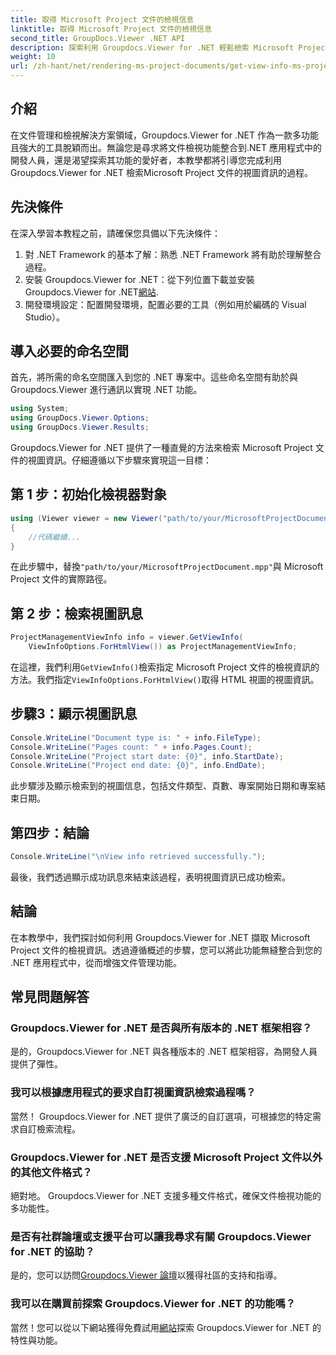 ```yaml
---
title: 取得 Microsoft Project 文件的檢視信息
linktitle: 取得 Microsoft Project 文件的檢視信息
second_title: GroupDocs.Viewer .NET API
description: 探索利用 Groupdocs.Viewer for .NET 輕鬆檢索 Microsoft Project 文件的視圖資訊的綜合教學。
weight: 10
url: /zh-hant/net/rendering-ms-project-documents/get-view-info-ms-project/
---
```

## 介紹
在文件管理和檢視解決方案領域，Groupdocs.Viewer for .NET 作為一款多功能且強大的工具脫穎而出。無論您是尋求將文件檢視功能整合到.NET 應用程式中的開發人員，還是渴望探索其功能的愛好者，本教學都將引導您完成利用Groupdocs.Viewer for .NET 檢索Microsoft Project 文件的視圖資訊的過程。
## 先決條件
在深入學習本教程之前，請確保您具備以下先決條件：
1. 對 .NET Framework 的基本了解：熟悉 .NET Framework 將有助於理解整合過程。
2. 安裝 Groupdocs.Viewer for .NET：從下列位置下載並安裝 Groupdocs.Viewer for .NET[網站](https://releases.groupdocs.com/viewer/net/).
3. 開發環境設定：配置開發環境，配置必要的工具（例如用於編碼的 Visual Studio）。

## 導入必要的命名空間
首先，將所需的命名空間匯入到您的 .NET 專案中。這些命名空間有助於與 Groupdocs.Viewer 進行通訊以實現 .NET 功能。

```csharp
using System;
using GroupDocs.Viewer.Options;
using GroupDocs.Viewer.Results;
```

Groupdocs.Viewer for .NET 提供了一種直覺的方法來檢索 Microsoft Project 文件的視圖資訊。仔細遵循以下步驟來實現這一目標：
## 第 1 步：初始化檢視器對象
```csharp
using (Viewer viewer = new Viewer("path/to/your/MicrosoftProjectDocument.mpp"))
{
    //代碼繼續...
}
```
在此步驟中，替換`"path/to/your/MicrosoftProjectDocument.mpp"`與 Microsoft Project 文件的實際路徑。
## 第 2 步：檢索視圖訊息
```csharp
ProjectManagementViewInfo info = viewer.GetViewInfo(
    ViewInfoOptions.ForHtmlView()) as ProjectManagementViewInfo;
```
在這裡，我們利用`GetViewInfo()`檢索指定 Microsoft Project 文件的檢視資訊的方法。我們指定`ViewInfoOptions.ForHtmlView()`取得 HTML 視圖的視圖資訊。
## 步驟3：顯示視圖訊息
```csharp
Console.WriteLine("Document type is: " + info.FileType);
Console.WriteLine("Pages count: " + info.Pages.Count);
Console.WriteLine("Project start date: {0}", info.StartDate);
Console.WriteLine("Project end date: {0}", info.EndDate);
```
此步驟涉及顯示檢索到的視圖信息，包括文件類型、頁數、專案開始日期和專案結束日期。
## 第四步：結論
```csharp
Console.WriteLine("\nView info retrieved successfully.");
```
最後，我們透過顯示成功訊息來結束該過程，表明視圖資訊已成功檢索。

## 結論
在本教學中，我們探討如何利用 Groupdocs.Viewer for .NET 擷取 Microsoft Project 文件的檢視資訊。透過遵循概述的步驟，您可以將此功能無縫整合到您的 .NET 應用程式中，從而增強文件管理功能。
## 常見問題解答

### Groupdocs.Viewer for .NET 是否與所有版本的 .NET 框架相容？

是的，Groupdocs.Viewer for .NET 與各種版本的 .NET 框架相容，為開發人員提供了彈性。

### 我可以根據應用程式的要求自訂視圖資訊檢索過程嗎？

當然！ Groupdocs.Viewer for .NET 提供了廣泛的自訂選項，可根據您的特定需求自訂檢索流程。

### Groupdocs.Viewer for .NET 是否支援 Microsoft Project 文件以外的其他文件格式？

絕對地。 Groupdocs.Viewer for .NET 支援多種文件格式，確保文件檢視功能的多功能性。

### 是否有社群論壇或支援平台可以讓我尋求有關 Groupdocs.Viewer for .NET 的協助？

是的，您可以訪問[Groupdocs.Viewer 論壇](https://forum.groupdocs.com/c/viewer/9)以獲得社區的支持和指導。

### 我可以在購買前探索 Groupdocs.Viewer for .NET 的功能嗎？

當然！您可以從以下網站獲得免費試用[網站](https://releases.groupdocs.com/)探索 Groupdocs.Viewer for .NET 的特性與功能。